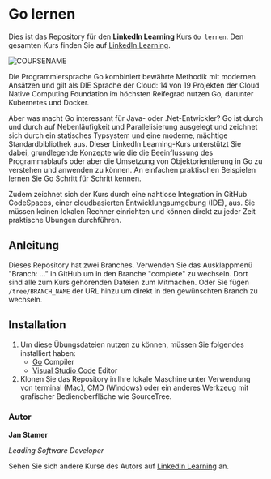 # Go lernen

Dies ist das Repository für den **LinkedIn Learning** Kurs `Go lernen`. Den gesamten Kurs finden Sie auf [LinkedIn Learning][lil-course-url].

![COURSENAME][lil-thumbnail-url] 

Die Programmiersprache Go kombiniert bewährte Methodik mit modernen Ansätzen und gilt als DIE Sprache der Cloud: 14 von 19 Projekten der Cloud Native Computing Foundation im höchsten Reifegrad nutzen Go, darunter Kubernetes und Docker.

Aber was macht Go interessant für Java- oder .Net-Entwickler? Go ist durch und durch auf Nebenläufigkeit und Parallelisierung ausgelegt und zeichnet sich durch ein statisches Typsystem und eine moderne, mächtige Standardbibliothek aus. Dieser LinkedIn Learning-Kurs unterstützt Sie dabei, grundlegende Konzepte wie die die Beeinflussung des Programmablaufs oder aber die Umsetzung von Objektorientierung in Go zu verstehen und anwenden zu können. An einfachen praktischen Beispielen lernen Sie Go Schritt für Schritt kennen.

Zudem zeichnet sich der Kurs durch eine nahtlose Integration in GitHub CodeSpaces, einer cloudbasierten Entwicklungsumgebung (IDE), aus. Sie müssen keinen lokalen Rechner einrichten und können direkt zu jeder Zeit praktische Übungen durchführen.


## Anleitung

Dieses Repository hat zwei Branches. Verwenden Sie das Ausklappmenü "Branch: ..." in GitHub um in den Branche "complete" zu wechseln. Dort sind alle zum Kurs gehörenden Dateien zum Mitmachen. Oder Sie fügen `/tree/BRANCH_NAME` der URL hinzu um direkt in den gewünschten Branch zu wechseln.

## Installation

1. Um diese Übungsdateien nutzen zu können, müssen Sie folgendes installiert haben:
   - [Go](https://go.dev/) Compiler
   - [Visual Studio Code](https://code.visualstudio.com/) Editor
2. Klonen Sie das Repository in Ihre lokale Maschine unter Verwendung von terminal (Mac), CMD (Windows) oder ein anderes Werkzeug mit grafischer Bedienoberfläche wie SourceTree.

### Autor

**Jan Stamer**

_Leading Software Developer_

Sehen Sie sich andere Kurse des Autors auf [LinkedIn Learning](https://www.linkedin.com/learning/instructors/jan-stamer) an.

[0]: # (Replace these placeholder URLs with actual course URLs)
[lil-course-url]: https://www.linkedin.com/learning/go-lernen-neu24
[lil-thumbnail-url]: https://media.licdn.com/dms/image/D560DAQGwDFMsKfpB7Q/learning-public-crop_675_1200/0/1694772293264?e=2147483647&v=beta&t=UPoi-zujrwmW-d94vN6O4gobLej-oc81UXhgyIE2g_w
